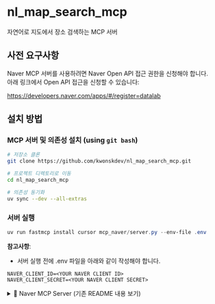 # nl_map_search_mcp
자연어로 지도에서 장소 검색하는 MCP 서버

## 사전 요구사항
Naver MCP 서버를 사용하려면 Naver Open API 접근 권한을 신청해야 합니다.  
아래 링크에서 Open API 접근을 신청할 수 있습니다:

https://developers.naver.com/apps/#/register=datalab

## 설치 방법

### MCP 서버 및 의존성 설치 (using `git bash`)

```bash
# 저장소 클론
git clone https://github.com/kwonskdev/nl_map_search_mcp.git 

# 프로젝트 디렉토리로 이동
cd nl_map_search_mcp

# 의존성 동기화
uv sync --dev --all-extras
```

### 서버 실행

```powershell
uv run fastmcp install cursor mcp_naver/server.py --env-file .env
```

**참고사항**: 
- 서버 실행 전에 .env 파일을 아래와 같이 작성해야 합니다.

```
NAVER_CLIENT_ID=<YOUR NAVER CLIENT ID>
NAVER_CLIENT_SECRET=<YOUR NAVER CLIENT SECRET>
```

<details>
<summary>📖 Naver MCP Server (기존 README 내용 보기)</summary>

# Naver MCP Server

A server implementation for Naver OpenAPI using the Model Context Protocol (MCP). This project provides tools to interact with various Naver services, such as searching blogs, news, books, and more.

## Pre-requisite
To use the Naver MCP server, you need to apply for access to the Naver Open API.  
You can apply for Open API access at the link below:

https://developers.naver.com/apps/#/register=datalab

## Installation

### from PyPi (Claude Desktop)
Install it to Claude Desktop with (uv):
```sh
uv pip install mcp-naver

uv run python -m mcp-naver.hosts.claude_desktop \
  -e NAVER_CLIENT_ID=<YOUR NAVER CLIENT ID> \
  -e NAVER_CLIENT_SECRET=<YOUR NAVER CLIENT SECRET>
```

Install it to Claude Desktop with:
```sh
pip install mcp-naver

python -m mcp-naver.hosts.claude_desktop \
  -e NAVER_CLIENT_ID=<YOUR NAVER CLIENT ID> \
  -e NAVER_CLIENT_SECRET=<YOUR NAVER CLIENT SECRET>
```

### from PyPi (Cursor)
Install it to Cursor with (uv):
```sh
uv pip install mcp-naver

uv run python -m mcp-naver.hosts.cursor \
  -e NAVER_CLIENT_ID=<YOUR NAVER CLIENT ID> \
  -e NAVER_CLIENT_SECRET=<YOUR NAVER_CLIENT_SECRET>
```

### from source
```sh
# Clone the repository
git clone https://github.com/pfldy2850/py-mcp-naver.git

# Navigate into the project directory
cd py-mcp-naver

# Synchronize dependencies
uv sync --dev --all-extras
```

Run it with:
```sh
# Start the server (Using FastMCP CLI)
fastmcp install mcp_naver/server.py \
  -e NAVER_CLIENT_ID=<YOUR NAVER CLIENT ID> \
  -e NAVER_CLIENT_SECRET=<YOUR NAVER CLIENT SECRET>
```

## Features

- **Blog Search**: Search blog posts on Naver.
- **News Search**: Search news articles on Naver.
- **Book Search**: Search books and advanced book information.
- **Adult Content Check**: Check if a search term is adult content.
- **Encyclopedia Search**: Search encyclopedia entries.
- **Cafe Article Search**: Search articles in Naver cafes.
- **Q&A Search**: Search questions and answers on Naver.
- **Local Search**: Search local information.
- **Spelling Correction**: Correct spelling errors in text.
- **Web Search**: Search web pages.
- **Image Search**: Search images with filters.
- **Shopping Search**: Search shopping items with filters.
- **Document Search**: Search documents.

## Naver MCP Tools

### Blog Search
```python
search_blog(query: str, display: int = 10, start: int = 1, sort: str = "sim")
```

### News Search
```python
search_news(query: str, display: int = 10, start: int = 1, sort: str = "sim")
```

### Book Search
```python
search_book(query: str, display: int = 10, start: int = 1, sort: str = "sim")
```

### Advanced Book Search
```python
get_book_adv(query: str = None, d_titl: str = None, d_isbn: str = None, ...)
```

### Adult Content Check
```python
adult_check(query: str)
```

### Encyclopedia Search
```python
search_encyc(query: str, display: int = 10, start: int = 1)
```

### Cafe Article Search
```python
search_cafe_article(query: str, display: int = 10, start: int = 1, sort: str = "sim")
```

### Q&A Search
```python
search_kin(query: str, display: int = 10, start: int = 1, sort: str = "sim")
```

### Local Search
```python
search_local(query: str, display: int = 10, start: int = 1, sort: str = "random")
```

### Spelling Correction
```python
fix_spelling(query: str)
```

### Web Search
```python
search_webkr(query: str, display: int = 10, start: int = 1)
```

### Image Search
```python
search_image(query: str, display: int = 10, start: int = 1, sort: str = "sim", filter: str = "all")
```

### Shopping Search
```python
search_shop(query: str, display: int = 10, start: int = 1, sort: str = "sim", filter: str = None, exclude: str = None)
```

### Document Search
```python
search_doc(query: str, display: int = 10, start: int = 1)
```

## License

This project is open source software [licensed as MIT](https://opensource.org/licenses/MIT).

</details>
